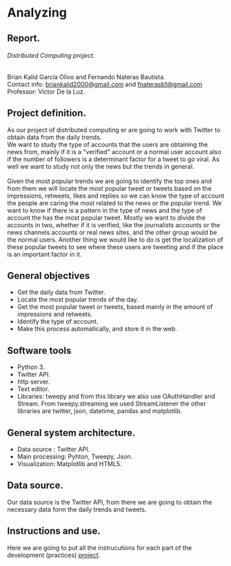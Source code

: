 # Analyzing
## Report.
###### Distributed Computing project.

Brian Kalid García Olivo and Fernando Nateras Bautista.<br/>
Contact info: briankalid2000@gmail.com and fnaterasb1@gmail.com<br/>
Professor: Víctor De la Luz.

## Project definition.
As our project of distributed computing er are going to work with Twitter to obtain data from the daily trends.<br/>
We want to study the type of accounts that the users are obtaining the news from, mainly if it is a "verified" account or a normal user account also if the number of followers is a determinant factor for a tweet to go viral. As well we want to study not only the news but the trends in general.
<br/><br/>
Given the most popular trends we are going to identify the top ones and from them we will locate the most popular tweet or tweets based on the impressions, retweets, likes and replies so we can know the type of account the people are caring the most related to the news or the popular trend. We want to know if there is a pattern in the type of news and the type of account the has the most popular tweet. Mostly we want to divide the accounts in two, whether if it is verified, like the journalists accounts or the news channels accounts or real news sites, and the other group would be the normal users. Another thing we would like to do is get the localization of these popular tweets to see where these users are tweeting and if the place is an important factor in it.<br/>
## General objectives
  - Get the daily data from Twitter.
  - Locate the most popular trends of the day.
  - Get the most popular tweet or tweets, based mainly in the amount of impressions and retweets.
  - Identify the type of account.
  - Make this process automatically, and store it in the web.
  
## Software tools
  - Python 3.
  - Twitter API.
  - http server.
  - Text editor.
  - Libraries: tweepy and from this library we also use OAuthHandler and Stream. From tweepy.streaming we used StreamListener the other libraries are twitter, json, datetime, pandas and matplotlib.
  
## General system architecture.
- Data source : Twitter API.
- Main processing: Pyhton, Tweepy, Json.
- Visualization: Matplotlib and HTML5.

## Data source.
Our data source is the Twitter API, from there we are going to obtain the necessary data form the daily trends and tweets.

## Instructions and use.
Here we are going to put all the instrucutions for each part of the development (practices) [project](Instructions.md).
